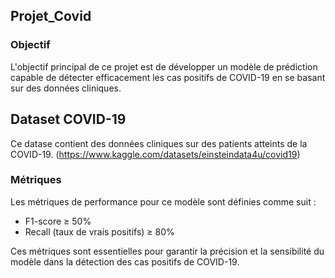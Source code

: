 ## Projet_Covid


### Objectif
L'objectif principal de ce projet  est de développer un modèle de prédiction capable de détecter efficacement les cas positifs de COVID-19 en se basant sur des données cliniques.

## Dataset COVID-19
Ce datase contient des données cliniques sur des patients atteints de la COVID-19. (https://www.kaggle.com/datasets/einsteindata4u/covid19)


### Métriques
Les métriques de performance pour ce modèle sont définies comme suit :

* F1-score ≥ 50%
* Recall (taux de vrais positifs) ≥ 80%

  
Ces métriques sont essentielles pour garantir la précision et la sensibilité du modèle dans la détection des cas positifs de COVID-19.
